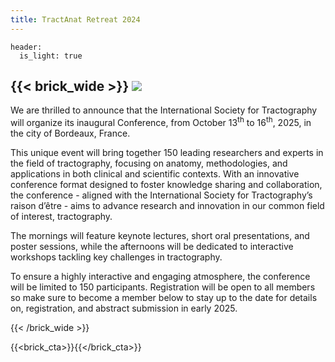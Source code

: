 ```yaml
---
title: TractAnat Retreat 2024
---
```

```
header:
  is_light: true
```

{{< brick_wide >}}
![](/uploads/photos/IST_Conference_2025.png)
---
We are thrilled to announce that the International Society for Tractography will organize its inaugural Conference, from October 13<sup>th</sup> to 16<sup>th</sup>, 2025, in the city of Bordeaux, France.

This unique event will bring together 150 leading researchers and experts in the field of tractography, focusing on anatomy, methodologies, and applications in both clinical and scientific contexts. With an innovative conference format designed to foster knowledge sharing and collaboration, the conference - aligned with the International Society for Tractography’s raison d’être - aims to advance research and innovation in our common field of interest, tractography.

The mornings will feature keynote lectures, short oral presentations, and poster sessions, while the afternoons will be dedicated to interactive workshops tackling key challenges in tractography.

To ensure a highly interactive and engaging atmosphere, the conference will be limited to 150 participants. Registration will be open to all members so make sure to become a member below to stay up to the date for details on, registration, and abstract submission in early 2025.

{{< /brick_wide >}}

{{<brick_cta>}}{{</brick_cta>}}

